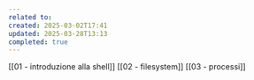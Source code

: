 ```yaml
---
related to: 
created: 2025-03-02T17:41
updated: 2025-03-28T13:13
completed: true
---
```

[[01 - introduzione alla shell]]
[[02 - filesystem]]
[[03 - processi]]